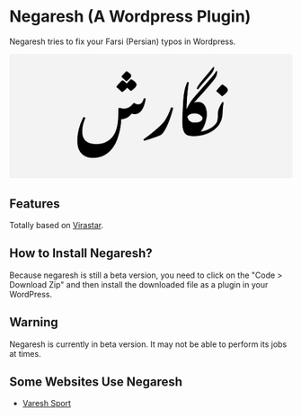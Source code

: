 # Negaresh (A Wordpress Plugin)

Negaresh tries to fix your Farsi (Persian) typos in Wordpress.

![نگارش](https://github.com/LordArma/negaresh/raw/master/screenshot.png "نگارش")

## Features
Totally based on [Virastar](https://github.com/AlirezaSedghi/Virastar).

## How to Install Negaresh?
Because negaresh is still a beta version, you need to click on the "Code > Download Zip" and then install the downloaded file as a plugin in your WordPress.

## Warning
Negaresh is currently in beta version. It may not be able to perform its jobs at times.

## Some Websites Use Negaresh
- [Varesh Sport](https://VareshSport.com)